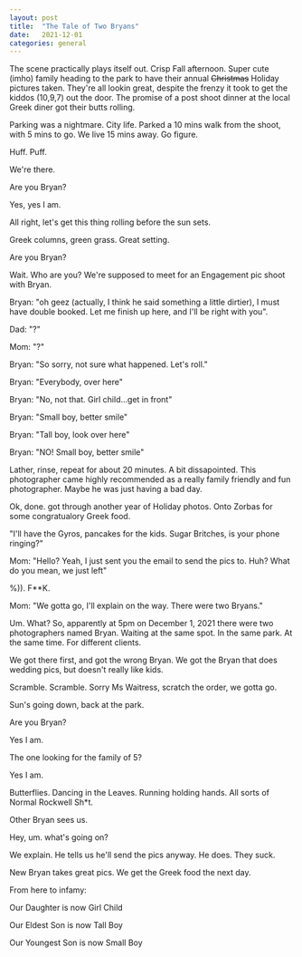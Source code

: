 ```yaml
---
layout: post
title:  "The Tale of Two Bryans"
date:   2021-12-01
categories: general
---
```

The scene practically plays itself out.  Crisp Fall afternoon.  Super cute (imho) family heading to the park to have their annual <strike>Christmas</strike> Holiday pictures taken.  They're all lookin great, despite the frenzy it took to get the kiddos (10,9,7) out the door.  The promise of a post shoot dinner at the local Greek diner got their butts rolling.

Parking was a nightmare.  City life.  Parked a 10 mins walk from the shoot, with 5 mins to go.  We live 15 mins away.  Go figure.

Huff.  Puff.  

We're there.

Are you Bryan?

Yes, yes I am.

All right, let's get this thing rolling before the sun sets.

Greek columns, green grass.  Great setting.

Are you Bryan?

Wait.  Who are you?  We're supposed to meet for an Engagement pic shoot with Bryan.

Bryan: "oh geez (actually, I think he said something a little dirtier), I must have double booked.  Let me finish up here, and I'll be right with you".

Dad:  "?"

Mom:  "?"

Bryan:  "So sorry, not sure what happened.  Let's roll."

Bryan:  "Everybody, over here"

Bryan:  "No, not that.  Girl child...get in front"

Bryan:  "Small boy, better smile"


Bryan:  "Tall boy, look over here"


Bryan:  "NO!  Small boy, better smile"

Lather, rinse, repeat for about 20 minutes.  A bit dissapointed.  This photographer came highly recommended as a really family friendly and fun photographer.  Maybe he was just having a bad day.

Ok, done.  got through another year of Holiday photos.  Onto Zorbas for some congratualory Greek food.

"I'll have the Gyros,  pancakes for the kids.  Sugar Britches, is your phone ringing?"

Mom:  "Hello?  Yeah, I just sent you the email to send the pics to.  Huh?  What do you mean, we just left"

%$%*! &#(^*&^!?  (*&^@#$)).  F**K.

Mom:  "We gotta go, I'll explain on the way.  There were two Bryans."

Um.  What?   So, apparently at 5pm on December 1, 2021 there were two photographers named Bryan. Waiting at the same spot.  In the same park.  At the same time.  For different clients.

We got there first, and got the wrong Bryan. We got the Bryan that does wedding pics, but doesn't really like kids.

Scramble.  Scramble.  Sorry Ms Waitress, scratch the order, we gotta go.   

Sun's going down, back at the park.

Are you Bryan?

Yes I am.

The one looking for the family of 5?

Yes I am.

Butterflies.  Dancing in the Leaves.  Running holding hands.  All sorts of Normal Rockwell Sh*t.

Other Bryan sees us.

Hey, um.  what's going on?

We explain.  He tells us he'll send the pics anyway.  He does.  They suck.

New Bryan takes great pics.  We get the Greek food the next day.

From here to infamy:

Our Daughter is now Girl Child

Our Eldest Son is now Tall Boy

Our Youngest Son is now Small Boy


